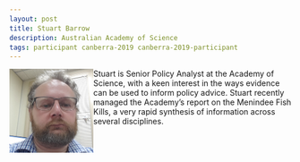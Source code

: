 ```yaml
---
layout: post
title: Stuart Barrow
description: Australian Academy of Science
tags: participant canberra-2019 canberra-2019-participant
---
```

<img align="left" width="150" height="150" src="/assets/people/Barrow_Stuart.jpg" alt="Stuart Barrow"/>Stuart is Senior Policy Analyst at the Academy of Science, with a keen interest in the ways evidence can be used to inform policy advice. Stuart recently managed the Academy’s report on the Menindee Fish Kills, a very rapid synthesis of information across several disciplines.  

<a href="https://twitter.com/functionary" title="Twitter" target="_blank"
rel="noopener">
  <i class="fa fa-twitter fa-2x" style="color:#4FB3A9"></i>
</a>